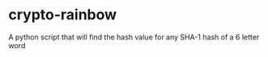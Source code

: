 # crypto-rainbow
A python script that will find the hash value for any SHA-1 hash of a 6 letter word
